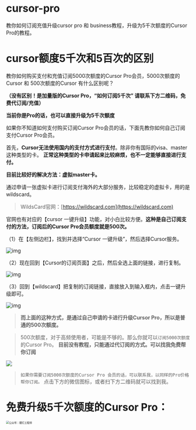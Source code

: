 # cursor-pro
教你如何订阅充值升级cursor pro 和 business教程，升级为5千次额度的Cursor Pro的教程。

# cursor额度5千次和5百次的区别
教你如何购买支付和充值订阅5000次额度的Cursor Pro会员，5000次额度的Cursor 和 500次额度的Cursor 有什么区别呢？

**（没有区别！是加量版的Cursor Pro，“如何订阅5千次” 请联系下方二维码，免费代订阅/充值）**

**当前你是Pro的话，也可以直接升级为5千次额度**

如果你不知道如何支付购买订阅Cursor Pro会员的话，下面先教你如何自己订阅支付Cursor Pro会员。

<!--more-->

首先，**Cursor无法使用国内的支付方式进行支付**。除非你有国际的visa、master这种类型的卡。 **正常这种类型的卡申请起来比较麻烦，也不一定能够直接进行支付。**

**目前比较好的解决方法：虚拟master卡。**

通过申请一张虚拟卡进行订阅支付海外的大部分服务，比较稳定的虚拟卡，用的是wildscard。

> WildsCard官网：[https://wildscard.com](https://wildscard.com)

官网也有对应的【cursor 一键升级】功能，对小白比较方便。**这种是自己订阅支付的方法，订阅后的Cursor Pro会员额度就是500次。**

（1）在【左侧边栏】，找到并选择“Cursor 一键升级”，然后选择Cursor服务。

![img](https://pic4.zhimg.com/v2-ac297aeea86d7362b69de7bd9c493ab3_1440w.jpg)

（2）现在回到【Cursor的订阅页面】之后，然后全选上面的链接，进行复制。

![img](https://pic2.zhimg.com/v2-836d9bde341a3bbed7ae7b77ed73e7b5_1440w.jpg)

（3）回到【wildscard】把复制的订阅链接，直接放入到输入框内，点击一键升级即可。

![img](https://pic4.zhimg.com/v2-7f5f0405cadc6004e59991bac210e3f1_1440w.jpg)

> **而上面的这种方式，是通过自己申请的卡进行升级Cursor Pro，所以是普通的500次额度。**

> 500次额度，对于高频使用者，可能是不够的。那么你就可以`订阅5000次额度`的Cursor Pro。 **目前没有教程，只能通过代订阅的方式。可以找我免费帮你订阅**


![](https://pic1.zhimg.com/80/v2-914e5eed4178b9c1a8fa40f4f12b5505_720w.jpeg)


> `如果你需要订阅5000次额度的Cursor Pro 会员的话，可以联系我，以同样的Pro价格帮你订阅。` 点击下方的微信图标，或者扫下方二维码就可以找到我。

# 免费升级5千次额度的Cursor Pro：

<img src="https://upchatgpt.cn/img/qrcode-gzh.png" alt="公众号：摆烂工程师" style="zoom:50%;" />
